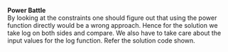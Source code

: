 <b> Power Battle </b><br />
By looking at the constraints one should figure out that using the power function directly would be a
wrong approach. Hence for the solution we take log on both sides and compare. We also have to take care
about the input values for the log function. Refer the solution code shown.

